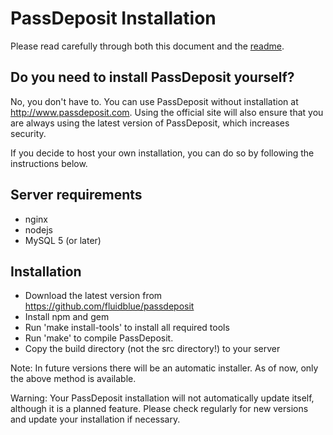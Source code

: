 # PassDeposit Installation

Please read carefully through both this document and the [readme](README.md#passdeposit).


## Do you need to install PassDeposit yourself?

No, you don't have to. You can use PassDeposit without installation at <http://www.passdeposit.com>. Using the official site will also ensure that you are always using the latest version of PassDeposit, which increases security.

If you decide to host your own installation, you can do so by following the instructions below.


## Server requirements

* nginx
* nodejs
* MySQL 5 (or later)


## Installation

* Download the latest version from <https://github.com/fluidblue/passdeposit>
* Install npm and gem
* Run 'make install-tools' to install all required tools
* Run 'make' to compile PassDeposit.
* Copy the build directory (not the src directory!) to your server

Note: In future versions there will be an automatic installer. As of now, only the above method is available.

Warning: Your PassDeposit installation will not automatically update itself, although it is a planned feature. Please check regularly for new versions and update your installation if necessary.
